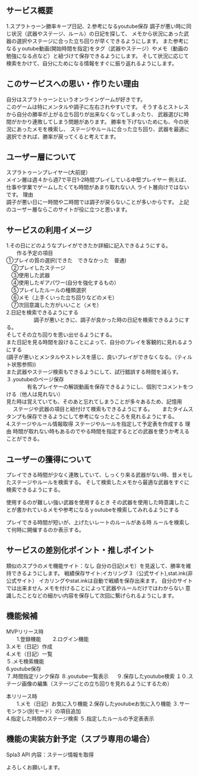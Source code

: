 ## サービス概要
1.スプラトゥーン勝率キープ日記、2.参考になるyoutube保存
調子が悪い時に同じ状況（武器やステージ、ルール）の日記を探して、
メモから状況にあった武器の選択やステージに合った立ち回りが早くできるようにします。
また参考になるｙoutube動画(開始時間を指定)をタグ（武器やステージ）やメモ（動画の勉強になる点など）と紐づけて保存できるようにします。
そして状況に応じて検索をかけて、自分にためになる情報をすぐに振り返れるようにします。

## このサービスへの思い・作りたい理由
自分はスプラトゥーンというオンラインゲームが好きです。  
このゲームは特にメンタルや調子に左右されやすいです。
そうするとストレスから自分の勝率が上がる立ち回りが出来なくなってしまったり、
武器選びに時間がかかり連敗してしまう問題があります。
勝率を下げないためにも、今の状況にあったメモを検索し、
ステージやルールに合った立ち回り、武器を最適に選択できれば、勝率が戻ってくると考えてます。
 
## ユーザー層について
スプラトゥーンプレイヤー(大前提）  
メイン層は週４から週7で平日1-2時間プレイしている中堅プレイヤー
例えば、仕事や学業でゲームしたくても時間があまり取れない人
ライト層向けではないです。
理由  
調子が悪い日に一時間や二時間では調子が戻らないことが多いからです。
上記のユーザー層ならこのサイトが役に立つと思います。

## サービスの利用イメージ
1.その日にどのようなプレイができたか詳細に記入できるようにする。  
　　作る予定の項目　　  
 ①プレイの質の選択(できた　できなかった　普通)  
　②プレイしたステージ  
　③使用した武器  
　④使用したギアパワー(自分を強化するもの）　  
　⑤プレイしたルールの種類選択  
　⑥メモ（上手くいった立ち回りなどのメモ）  
　⑦次回意識した方がいいこと（メモ）  
2.日記を検索できるようにする  
　　　　　 調子が悪いときに、調子が良かった時の日記を検索できるようにする。  
   そしてその立ち回りを思い出せるようにする。  
   また日記を見る時間を設けることによって、自分のプレイを客観的に見れるようにする  
   (調子が悪いとメンタルやストレスを感じ、良いプレイができなくなる。（ティルト状態参照))  
   また武器やステージ検索もできるようにして、試行錯誤する時間を減らす。  
３.youtubeのページ保存  
　　　　有名プレイヤーの解説動画を保存できるようにし、個別でコメントをつける（他人は見れない）  
  見た時は覚えていても、そのあと忘れてしまうことが多々あるため、記憶用 　
  ステージや武器の項目と紐付けて検索もできるようにする。　　
  またタイムスタンプも保存できるようにして参考になったところを見れるようにする。  
4.ステージやルール情報取得
  ステージやルールを指定して予定表を作成する
  理由
  時間が取れない時もあるのでやる時間を指定するとどの武器を使うか考えることができる。
  
## ユーザーの獲得について  
プレイできる時間が少なく連敗していて、しっくり来る武器がない時、昔メモしたステージやルールを検索する。
そして検索したメモから最適な武器をすぐに検索できるようにする。

使用するのが難しい強い武器を使用するとき
その武器を使用した時意識したことが書かれているメモや参考になるｙoutubeを検索してみれるようにする

プレイできる時間が短いが、上げたいレートのルールがある時
ルールを検索して何時に開催するのか表示する。

## サービスの差別化ポイント・推しポイント  
類似のスプラのメモ機能サイト：なし
自分の日記(メモ）を見返して、勝率を維持できるようにします。
戦績保存サイト:イカリング３（公式サイト),stat.ink(非公式サイト）
イカリングやstat.inkは自動で戦績を保存出来ます。
自分のサイトでは出来ません
メモを付けることによって武器やルールだけではわからない
意識したことなどの細かい内容を保存して次回に繋げられるようにします。

## 機能候補  
MVPリリース時  
　　1.登録機能
　　2.ログイン機能  
 3.メモ（日記）作成  
 4.メモ（日記）一覧  
 ５.メモ検索機能  
 6.youtube保存  
 ７.時間指定リンク保存
 ８.youtube一覧表示 　
 ９.保存したyoutube検索
 １０.ステージ画像の編集（ステージごとの立ち回りを見れるようにするため）
 
           
本リリース時  
　　1.メモ（日記）お気に入り機能 
 2.保存したyoutubeお気に入り機能
 ３.サーモンラン(別モード）の項目追加  
 4.指定した時間のステージ検索
 ５.指定したルールの予定表表示
 

## 機能の実装方針予定（スプラ専用の場合）
Spla3 API 
内容：ステージ情報を取得

よろしくお願いします。
